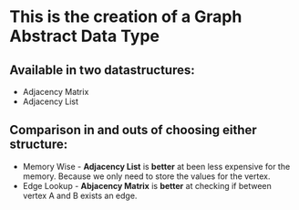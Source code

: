 # This is the creation of a Graph Abstract Data Type 
## Available in two datastructures:
* Adjacency Matrix
* Adjacency List

## Comparison in and outs of choosing either structure:
* Memory Wise - **Adjacency List** is **better** at been less expensive for the memory. Because we only need to store the values for the vertex. 
* Edge Lookup - **Abjacency Matrix** is **better** at checking if between vertex A and B exists an edge. 

  
